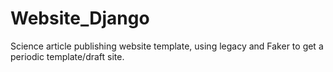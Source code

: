 # Website_Django
Science article publishing website template, using legacy and Faker to get a periodic template/draft site.
